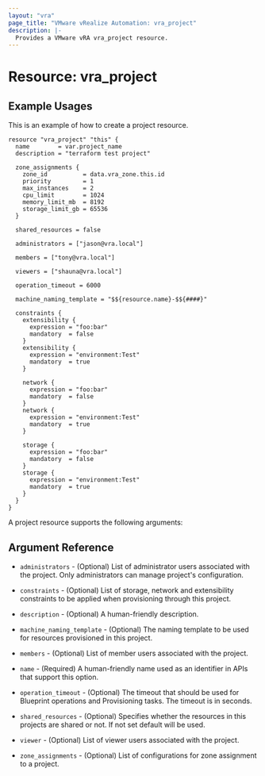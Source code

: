 ```yaml
---
layout: "vra"
page_title: "VMware vRealize Automation: vra_project"
description: |-
  Provides a VMware vRA vra_project resource.
---
```

# Resource: vra\_project
## Example Usages
This is an example of how to create a project resource.

```hcl
resource "vra_project" "this" {
  name        = var.project_name
  description = "terraform test project"

  zone_assignments {
    zone_id          = data.vra_zone.this.id
    priority         = 1
    max_instances    = 2
    cpu_limit        = 1024
    memory_limit_mb  = 8192
    storage_limit_gb = 65536
  }

  shared_resources = false

  administrators = ["jason@vra.local"]

  members = ["tony@vra.local"]

  viewers = ["shauna@vra.local"]

  operation_timeout = 6000

  machine_naming_template = "$${resource.name}-$${####}"

  constraints {
    extensibility {
      expression = "foo:bar"
      mandatory  = false
    }
    extensibility {
      expression = "environment:Test"
      mandatory  = true
    }

    network {
      expression = "foo:bar"
      mandatory  = false
    }
    network {
      expression = "environment:Test"
      mandatory  = true
    }

    storage {
      expression = "foo:bar"
      mandatory  = false
    }
    storage {
      expression = "environment:Test"
      mandatory  = true
    }
  }
}
```

A project resource supports the following arguments:

## Argument Reference

* `administrators` - (Optional) List of administrator users associated with the project. Only administrators can manage project's configuration.

* `constraints` - (Optional) List of storage, network and extensibility constraints to be applied when provisioning through this project.

* `description` - (Optional) A human-friendly description.

* `machine_naming_template` - (Optional) The naming template to be used for resources provisioned in this project.

* `members` - (Optional) List of member users associated with the project.

* `name` - (Required) A human-friendly name used as an identifier in APIs that support this option.

* `operation_timeout` - (Optional) The timeout that should be used for Blueprint operations and Provisioning tasks. The timeout is in seconds.

* `shared_resources` - (Optional) Specifies whether the resources in this projects are shared or not. If not set default will be used.

* `viewer` - (Optional) List of viewer users associated with the project.

* `zone_assignments` - (Optional) List of configurations for zone assignment to a project.